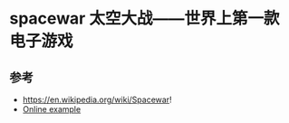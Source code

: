 # spacewar 太空大战——世界上第一款电子游戏

## 参考
- https://en.wikipedia.org/wiki/Spacewar!
- [Online example](https://www.masswerk.at/spacewar/)